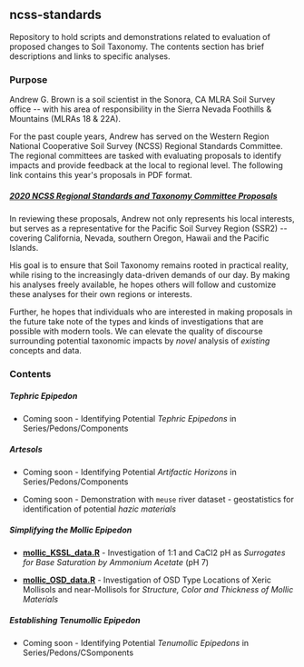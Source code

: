 ## ncss-standards

Repository to hold scripts and demonstrations related to evaluation of proposed changes to Soil Taxonomy.
The contents section has brief descriptions and links to specific analyses.

### Purpose

Andrew G. Brown is a soil scientist in the Sonora, CA MLRA Soil Survey office -- with his area of responsibility in the Sierra Nevada Foothills & Mountains (MLRAs 18 & 22A). 

For the past couple years, Andrew has served on the Western Region National Cooperative Soil Survey (NCSS) Regional Standards Committee. The regional committees are tasked with evaluating proposals to identify impacts and provide feedback at the local to regional level. The following link contains this year's proposals in PDF format.

##### [2020 NCSS Regional Standards and Taxonomy Committee Proposals](https://www.nrcs.usda.gov/wps/portal/nrcs/detail/soils/survey/partnership/ncss/?cid=nrcseprd1522014)

In reviewing these proposals, Andrew not only represents his local interests, but serves as a representative for the Pacific Soil Survey Region (SSR2) -- covering California, Nevada, southern Oregon, Hawaii and the Pacific Islands. 

His goal is to ensure that Soil Taxonomy remains rooted in practical reality, while rising to the increasingly data-driven demands of our day. By making his analyses freely available, he hopes others will follow and customize these analyses for their own regions or interests. 

Further, he hopes that individuals who are interested in making proposals in the future take note of the types and kinds of investigations that are possible with modern tools. We can elevate the quality of discourse surrounding potential taxonomic impacts by _novel_ analysis of _existing_ concepts and data.

### Contents

##### Tephric Epipedon

 - Coming soon - Identifying Potential _Tephric Epipedons_ in Series/Pedons/Components
 
##### Artesols

 - Coming soon - Identifying Potential _Artifactic Horizons_ in Series/Pedons/Components
 
 - Coming soon - Demonstration with `meuse` river dataset - geostatistics for identification of potential _hazic materials_

##### Simplifying the Mollic Epipedon

 - __[mollic_KSSL_data.R](mollic_KSSL_data.R)__ - Investigation of 1:1 and CaCl2 pH as _Surrogates for Base Saturation by Ammonium Acetate_ (pH 7)
 
 - __[mollic_OSD_data.R](mollic_OSD_data.R)__ - Investigation of OSD Type Locations of Xeric Mollisols and near-Mollisols for _Structure, Color and Thickness of Mollic Materials_
 
##### Establishing Tenumollic Epipedon

 - Coming soon - Identifying Potential _Tenumollic Epipedons_ in Series/Pedons/CSomponents

 